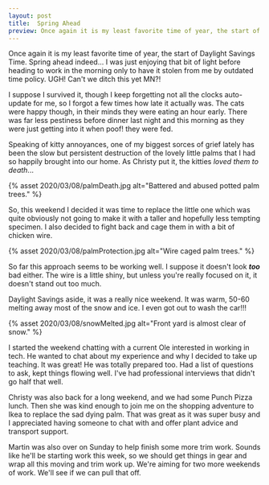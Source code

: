 ```yaml
---
layout: post
title:  Spring Ahead
preview: Once again it is my least favorite time of year, the start of Daylight Savings Time. Spring ahead indeed... I was just enjoying that bit of light before heading to work in the morning only to have it stolen from me by outdated time policy. UGH! Can't we ditch this yet MN?!
---
```


Once again it is my least favorite time of year, the start of Daylight Savings Time. Spring ahead indeed... I was just enjoying that bit of light before heading to work in the morning only to have it stolen from me by outdated time policy. UGH! Can't we ditch this yet MN?!

I suppose I survived it, though I keep forgetting not all the clocks auto-update for me, so I forgot a few times how late it actually was. The cats were happy though, in their minds they were eating an hour early. There was far less pestiness before dinner last night and this morning as they were just getting into it when poof! they were fed. 

Speaking of kitty annoyances, one of my biggest sorces of grief lately has been the slow but persistent destruction of the lovely little palms that I had so happily brought into our home. As Christy put it, the kitties *loved them to death*...

{% asset 2020/03/08/palmDeath.jpg alt="Battered and abused potted palm trees." %}

So, this weekend I decided it was time to replace the little one which was quite obviously not going to make it with a taller and hopefully less tempting specimen. I also decided to fight back and cage them in with a bit of chicken wire. 

{% asset 2020/03/08/palmProtection.jpg alt="Wire caged palm trees." %}

So far this approach seems to be working well. I suppose it doesn't look __*too*__ bad either. The wire is a little shiny, but unless you're really focused on it, it doesn't stand out too much.

Daylight Savings aside, it was a really nice weekend. It was warm, 50-60 melting away most of the snow and ice. I even got out to wash the car!!!

{% asset 2020/03/08/snowMelted.jpg alt="Front yard is almost clear of snow." %}

I started the weekend chatting with a current Ole interested in working in tech. He wanted to chat about my experience and why I decided to take up teaching. It was great! He was totally prepared too. Had a list of questions to ask, kept things flowing well. I've had professional interviews that didn't go half that well. 

Christy was also back for a long weekend, and we had some Punch Pizza lunch. Then she was kind enough to join me on the shopping adventure to Ikea to replace the sad dying palm. That was great as it was super busy and I appreciated having someone to chat with and offer plant advice and transport support. 

Martin was also over on Sunday to help finish some more trim work. Sounds like he'll be starting work this week, so we should get things in gear and wrap all this moving and trim work up. We're aiming for two more weekends of work. We'll see if we can pull that off. 
